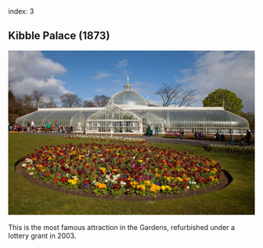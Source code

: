 index: 3

## Kibble Palace (1873)

![Kibble Palace (1873)](images/kibble-palace.jpg)

This is the most famous attraction in the Gardens, refurbished
under a lottery grant in 2003.
